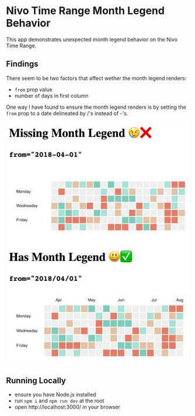 # Nivo Time Range Month Legend Behavior

This app demonstrates unexpected month legend behavior on the Nivo Time Range. 

## Findings

There seem to be two factors that affect wether the month legend renders:

- `from` prop value
- number of days in first column

One way I have found to ensure the month legend renders is by setting the `from` prop to a date delineated by /'s instead of -'s. 

![TimeRange with from="2018-04-01" and TimeRange with from="2018/04/01"](screenshot.png)

## Running Locally

- ensure you have Node.js installed
- run `npm i` and `npm run dev` at the root
- open http://localhost:3000/ in your browser
